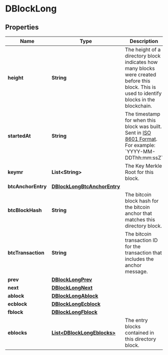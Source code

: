 
# DBlockLong

## Properties
Name | Type | Description | Notes
------------ | ------------- | ------------- | -------------
**height** | **String** | The height of a directory block indicates how many blocks were created before this block. This is used to identify blocks in the blockchain. |  [optional]
**startedAt** | **String** | The timestamp for when this block was built. Sent in [ISO 8601 Format](https://en.wikipedia.org/wiki/ISO_8601). For example: &#x60;YYYY-MM-DDThh:mm:ssZ&#x60; |  [optional]
**keymr** | **List&lt;String&gt;** | The Key Merkle Root for this block. |  [optional]
**btcAnchorEntry** | [**DBlockLongBtcAnchorEntry**](DBlockLongBtcAnchorEntry.md) |  |  [optional]
**btcBlockHash** | **String** | The bitcoin block hash for the bitcoin anchor that matches this directory block. |  [optional]
**btcTransaction** | **String** | The bitcoin transaction ID for the transaction that includes the anchor message. |  [optional]
**prev** | [**DBlockLongPrev**](DBlockLongPrev.md) |  |  [optional]
**next** | [**DBlockLongNext**](DBlockLongNext.md) |  |  [optional]
**ablock** | [**DBlockLongAblock**](DBlockLongAblock.md) |  |  [optional]
**ecblock** | [**DBlockLongEcblock**](DBlockLongEcblock.md) |  |  [optional]
**fblock** | [**DBlockLongFblock**](DBlockLongFblock.md) |  |  [optional]
**eblocks** | [**List&lt;DBlockLongEblocks&gt;**](DBlockLongEblocks.md) | The entry blocks contained in this directory block. |  [optional]



